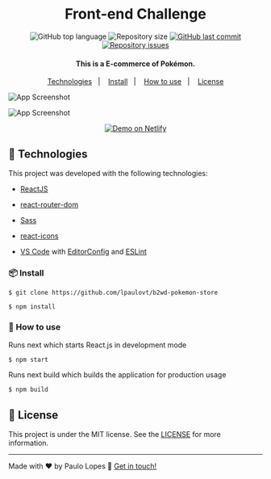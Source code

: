 <h1 align="center">
  Front-end Challenge 
</h1>

<p align="center">
  <img alt="GitHub top language" src="https://img.shields.io/github/languages/top/lpaulovt/b2wd-pokemon-store.svg">

  <img alt="Repository size" src="https://img.shields.io/github/repo-size/lpaulovt/b2wd-pokemon-store.svg">
  <a href="https://github.com/lpaulovt/b2wd-pokemon-store/commits/master">
    <img alt="GitHub last commit" src="https://img.shields.io/github/last-commit/lpaulovt/b2wd-pokemon-store.svg">
  </a>

  <a href="https://github.com/lpaulovt/b2wd-pokemon-store/issues">
    <img alt="Repository issues" src="https://img.shields.io/github/issues/lpaulovt/b2wd-pokemon-store.svg">
  </a>

</p>

<h4 align="center">
  This is a E-commerce of Pokémon.
</h4>

<p align="center">
  <a href="#rocket-technologies">Technologies</a>&nbsp;&nbsp;&nbsp;|&nbsp;&nbsp;&nbsp;
  <a href="#📦-install">Install</a>&nbsp;&nbsp;&nbsp;|&nbsp;&nbsp;&nbsp;
  <a href="#📦-install">How to use</a>&nbsp;&nbsp;&nbsp;|&nbsp;&nbsp;&nbsp;
  <a href="#memo-license">License</a>
</p>

![App Screenshot](https://i.ibb.co/xjLNYQD/Shot-HD-Final.jpg)

![App Screenshot](https://i.ibb.co/ZHXzv27/Shot-HD-Final-Mobile.jpg)

<p align="center">
  <a href="https://pokestore-b2wd.netlify.app/" target="_blank">
    <img alt="Demo on Netlify" src="https://res.cloudinary.com/lukemorales/image/upload/v1599785319/readme_logos/demo_on_netlify_umjmch.png">
  </a>
</p>

## :rocket: Technologies

This project was developed with the following technologies:

- [ReactJS](https://reactjs.org/)
- [react-router-dom](https://github.com/ReactTraining/react-router)
- [Sass]()
- [react-icons]()

- [VS Code][vscode] with [EditorConfig][vceditconfig] and [ESLint][vceslint]

### 📦 Install

```
$ git clone https://github.com/lpaulovt/b2wd-pokemon-store

$ npm install
```

### 🔨 How to use

Runs next which starts React.js in development mode

```bash
$ npm start
```

Runs next build which builds the application for production usage

```bash
$ npm build
```

## :memo: License

This project is under the MIT license. See the [LICENSE](https://github.com/lpaulovt/b2wd-pokemon-store/blob/main/LICENSE) for more information.

---

Made with ♥ by Paulo Lopes :wave: [Get in touch!](https://www.linkedin.com/in/lpaulovt/)

[vscode]: https://code.visualstudio.com/
[yarn]: https://yarnpkg.com/
[vceditconfig]: https://marketplace.visualstudio.com/items?itemName=EditorConfig.EditorConfig
[vceslint]: https://marketplace.visualstudio.com/items?itemName=dbaeumer.vscode-eslint
